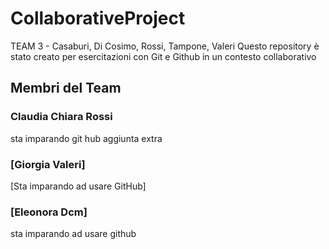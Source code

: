 # CollaborativeProject
TEAM 3 - Casaburi, Di Cosimo, Rossi, Tampone, Valeri
Questo repository è stato creato per esercitazioni con Git e Github in un contesto collaborativo
## Membri del Team

### Claudia Chiara Rossi
sta imparando git hub
aggiunta extra
### [Giorgia Valeri]
[Sta imparando ad usare GitHub]

### [Eleonora Dcm]
sta imparando ad usare github
